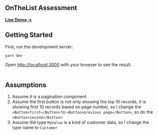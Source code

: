 
## OnTheList Assessment

[**Live Demo →**]()

## Getting Started

First, run the development server:
```
yarn dev
```
Open  [http://localhost:3000](http://localhost:3000/)  with your browser to see the result.<br/><br/>

## Assumptions

1. Assume it is a pagination component<br/>
2. Assume the first button is not only showing the top 10 records, it is showing first 10 records based on page number, so I change the `<Button>first</Button>` to `<Button>previous page</Button>`, so do the `<Button>second</Button>`<br/>
3. Assume the type `MyValue` is a kind of customer data, so I change the type name to `Customer`
